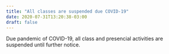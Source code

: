 ```yaml
---
title: "All classes are suspended due COVID-19"
date: 2020-07-31T13:20:38-03:00
draft: false
---
```


Due pandemic of COVID-19, all class and presencial activities are suspended until further notice.
